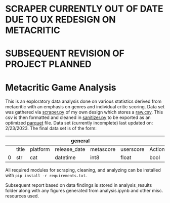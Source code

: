# SCRAPER CURRENTLY OUT OF DATE DUE TO UX REDESIGN ON METACRITIC
# SUBSEQUENT REVISION OF PROJECT PLANNED

# Metacritic Game Analysis
This is an exploratory data analysis done on various statistics derived from metacritic with an emphasis on genres and individual critic scoring.
Data set was gathered via [scraper.py](https://github.com/kevinramirez723/metacritic-game-analysis/blob/main/scripts/scraper.py) of my own design which stores a [raw.csv](https://github.com/kevinramirez723/metacritic-game-analysis/blob/main/data/raw.csv).
This csv is then formatted and cleaned in [sanitizer.py](https://github.com/kevinramirez723/metacritic-game-analysis/blob/main/scripts/sanitizer.py) to be exported as an optimized [parquet](https://github.com/kevinramirez723/metacritic-game-analysis/blob/main/data/refined.parquet) file.
Data set (currently incomplete) last updated on: 2/23/2023.
The final data set is of the form:

<table class="tg">
<thead>
  <tr>
    <th class="tg-0lax"></th>
    <th class="tg-c3ow" colspan="5">general</th>
    <th class="tg-baqh" colspan="3">genres</th>
    <th class="tg-baqh" colspan="3">critics</th>
  </tr>
</thead>
<tbody>
  <tr>
    <td class="tg-0lax"></td>
    <td class="tg-c3ow">title</td>
    <td class="tg-c3ow">platform</td>
    <td class="tg-c3ow">release_date</td>
    <td class="tg-c3ow">metascore</td>
    <td class="tg-c3ow">userscore</td>
    <td class="tg-0lax">Action</td>
    <td class="tg-baqh">...</td>
    <td class="tg-0lax">Fantasy</td>
    <td class="tg-0lax">Gameshark</td>
    <td class="tg-baqh">...</td>
    <td class="tg-0lax">Eurogamer</td>
  </tr>
  <tr>
    <td class="tg-0lax">0</td>
    <td class="tg-baqh">str</td>
    <td class="tg-baqh">cat</td>
    <td class="tg-baqh">datetime</td>
    <td class="tg-baqh">int8</td>
    <td class="tg-baqh">float</td>
    <td class="tg-baqh">bool</td>
    <td class="tg-0lax"></td>
    <td class="tg-baqh">bool</td>
    <td class="tg-baqh">int8</td>
    <td class="tg-0lax"></td>
    <td class="tg-baqh">int8</td>
  </tr>
</tbody>
</table>

All required modules for scraping, cleaning, and analyzing can be installed with `pip install -r requirements.txt`.

Subsequent report based on data findings is stored in analysis_results folder along with any figures generated from analysis.ipynb and other misc. resources used.
